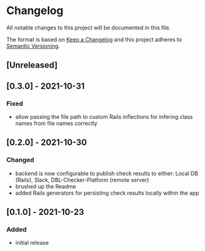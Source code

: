 # Changelog
All notable changes to this project will be documented in this file.

The format is based on [Keep a Changelog](https://keepachangelog.com/en/1.0.0/)
and this project adheres to [Semantic Versioning](https://semver.org/spec/v2.0.0.html).

## [Unreleased]

## [0.3.0] - 2021-10-31
### Fixed
- allow passing the file path to custom Rails inflections for infering class names from file names correctly

## [0.2.0] - 2021-10-30
### Changed
- backend is now configurable to publish check results to either: Local DB (Rails), Slack, DBL-Checker-Platform (remote server)
- brushed up the Readme
- added Rails generators for persisting check results locally within the app

## [0.1.0] - 2021-10-23
### Added
- initial release

